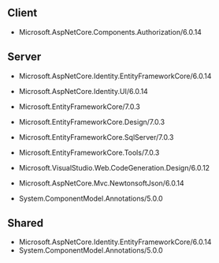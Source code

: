 ## Client

- Microsoft.AspNetCore.Components.Authorization/6.0.14

## Server

- Microsoft.AspNetCore.Identity.EntityFrameworkCore/6.0.14
- Microsoft.AspNetCore.Identity.UI/6.0.14

- Microsoft.EntityFrameworkCore/7.0.3
- Microsoft.EntityFrameworkCore.Design/7.0.3
- Microsoft.EntityFrameworkCore.SqlServer/7.0.3
- Microsoft.EntityFrameworkCore.Tools/7.0.3

- Microsoft.VisualStudio.Web.CodeGeneration.Design/6.0.12

- Microsoft.AspNetCore.Mvc.NewtonsoftJson/6.0.14
- System.ComponentModel.Annotations/5.0.0

## Shared
- Microsoft.AspNetCore.Identity.EntityFrameworkCore/6.0.14
- System.ComponentModel.Annotations/5.0.0
